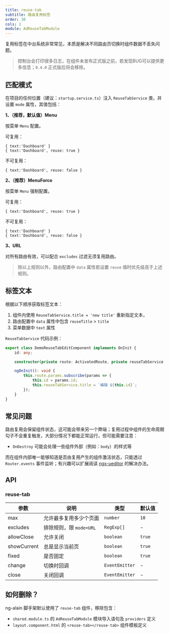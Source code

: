 ```yaml
---
title: reuse-tab
subtitle: 路由复用标签
order: 30
cols: 1
module: AdReuseTabModule
---
```


复用标签在中台系统非常常见，本质是解决不同路由页切换时组件数据不丢失问题。

> 控制台会打印很多日志，在组件未发布正式版之前，若发现BUG可以提供更多信息；`0.4.0` 正式版后将会移除。

## 匹配模式

在项目的任何位置（建议：`startup.service.ts`）注入 `ReuseTabService` 类，并设置 `mode` 属性，其值包括：

**1、（推荐，默认值）Menu**

按菜单 `Menu` 配置。

可复用：

```
{ text:'Dashboard' }
{ text:'Dashboard', reuse: true }
```

不可复用：

```
{ text:'Dashboard', reuse: false }
```

**2、（推荐）MenuForce**

按菜单 `Menu` 强制配置。

可复用：

```
{ text:'Dashboard', reuse: true }
```

不可复用：

```
{ text:'Dashboard' }
{ text:'Dashboard', reuse: false }
```

**3、URL**

对所有路由有效，可以配合 `excludes` 过滤无须复用路由。

> 除以上规则以外，路由配置中 `data` 属性若设置 `reuse` 值时优先级高于上述规则。

## 标签文本

根据以下顺序获取标签文本：

1. 组件内使用 `ReuseTabService.title = 'new title'` 重新指定文本，
2. 路由配置中 `data` 属性中包含 `reuseTitle` > `title`
3. 菜单数据中 `text` 属性

`ReuseTabService` 代码示例：

```ts
export class DemoReuseTabEditComponent implements OnInit {
    id: any;

    constructor(private route: ActivatedRoute, private reuseTabService: ReuseTabService) {}

    ngOnInit(): void {
        this.route.params.subscribe(params => {
            this.id = params.id;
            this.reuseTabService.title = `编辑 ${this.id}`;
        });
    }
}
```

## 常见问题

路由复用会保留组件状态，这可能会带来另一个弊端；复用过程中组件的生命周期勾子不会重复触发，大部分情况下都能正常运行，但可能需要注意：

- `OnDestroy` 可能会处理一些组件外部（例如：`body`）的样式等

而在组件内部唯一能够知道是否由复用产生的组件激活状态，只能透过 `Router.events` 事件监听；有兴趣可以扩展阅读 [ngx-ueditor](https://github.com/cipchk/ngx-ueditor/blob/master/lib/src/ueditor.component.ts) 的解决办法。

## API

### reuse-tab

参数 | 说明 | 类型 | 默认值
----|------|-----|------
max | 允许最多复用多少个页面 | `number` | `10`
excludes | 排除规则，限 `mode=URL` | `RegExp[]` | -
allowClose | 允许关闭 | `boolean` | `true`
showCurrent | 总是显示当前页 | `boolean` | `true`
fixed | 是否固定 | `boolean` | `true`
change | 切换时回调 | `EventEmitter` | -
close | 关闭回调 | `EventEmitter` | -

## 如何删除？

ng-alain 脚手架默认使用了 `reuse-tab` 组件，移除包含：

- `shared.module.ts` 的 `AdReuseTabModule` 模块导入语句及 `providers` 定义
- `layout.component.html` 的 `<reuse-tab></reuse-tab>` 组件模板定义
